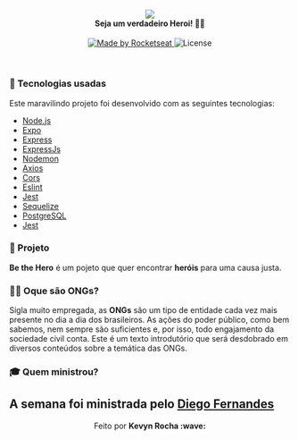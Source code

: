 <h4 align="center">
<img src="https://pbs.twimg.com/media/EULFNxhXgAAWXcq?format=jpg&name=large" /><br>
 <b>Seja um verdadeiro Heroi!</b> 🦸‍♂️
</h4>
<p align="center">
  <a href="https://rocketseat.com.br">
    <img alt="Made by Rocketseat" src="https://img.shields.io/badge/made%20by-Rocketseat-red">
  </a>
  <img alt="License" src="https://img.shields.io/badge/license-MIT-red">
</p>

<br>

### :rocket: Tecnologias usadas
Este maravilindo projeto foi desenvolvido com as seguintes tecnologias:
- [Node.js](https://nodejs.org/en/)
- [Expo](https://expo.io/)
- [Express](https://expressjs.com/pt-br/)
- [ExpressJs](https://expressjs.com/pt-br/)
- [Nodemon](https://www.npmjs.com/package/nodemon)
- [Axios](https://www.npmjs.com/package/axios)
- [Cors](https://www.npmjs.com/package/cors)
- [Eslint](https://www.npmjs.com/package/eslint)
- [Jest](https://www.npmjs.com/package/jest)
- [Sequelize](https://sequelize.org/master/)
- [PostgreSQL](https://www.postgresql.org/)
- [Jest](https://jestjs.io/)

### :muscle: Projeto

<b>Be the Hero</b> é um pojeto que quer encontrar <b>heróis</b> para uma causa justa.

### 🦸‍♂️ Oque são ONGs? <br>
Sigla muito empregada, as <b>ONGs</b> são um tipo de entidade cada vez mais presente no dia a dia dos brasileiros. As ações do poder público, como bem sabemos, nem sempre são suficientes e, por isso, todo engajamento da sociedade civil conta. Este é um texto introdutório que será desdobrado em diversos conteúdos sobre a temática das ONGs.

### :mortar_board: Quem ministrou?

A semana foi ministrada pelo [Diego Fernandes](https://github.com/diego3g)
---

<p align="center">Feito por <strong>Kevyn Rocha :wave: </p>
